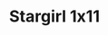 ---
layout: episodios
title: "Stargirl 1x11"
url_serie_padre: 'stargirl/temporada-1'
category: 'series'
capitulo: 'yes'
anio: '2020'
prev: 'capitulo-10'
proximo: 'capitulo-12'
sandbox: allow-same-origin allow-forms
idioma: 'Subtitulado'
calidad: 'Full HD'
fuente: 'cueva'
reproductores_otros: ["https://gdriveplayer.io/embed2.php?link=UBCpX1H6iAafIvhiDl9VmQqPLvFj%252BprOx8EdWdNWa46TkFGsb5zuiHj5z%252BBRe0%252FMMnedIvm%252F7oJH4KhbNO8TiMe%252FmEDV%252FnL9oRHEkIX%252F7LszmfGDFVkBMtiUzVahULX3q%252Bez7mGDqpOxLy1rz8tG9khMTi40UQrspkC4S36G1U%252B7RjEbRBrwe8Dgtzr%252BHaxqXmp1qNAaV9StlU%252BCCXKeKu","Subtitulado","https://gdriveplayer.io/embed2.php?link=B9qn3qwe7GPkvPI2b9BcNwZrjSlrAsckkT95PrV8ftaVZSO%252FxTKyYdDQdni3gCji8PMKqliUC90%252Bam04bZ3BspR3oBCPvU9yFs%252BLQ5uAkCmPG4k7uuUJrYZPhmxJRDehYJ57lf3BDgPbh%252BiWZN6W5OjMW3o29OBj%252BXDXgo6weiG%252BAxQS5byjDMhadaQD954uM90b1k5E6WHCQa40KKwqAQ","Subtitulado","https://gounlimited.to/embed-1hf82kdq417x.html","Subtitulado","https://gounlimited.to/embed-ek20j6dxi9sf.html","Subtitulado"]
reproductores_fembed: ["https://feurl.com/v/56q4rcd44jynml-","Subtitulado","https://feurl.com/v/-z-egup--3m-32w","Subtitulado"]
reproductor: fembed
clasificacion: '+10'
tags:
- Ciencia-Ficcion
---